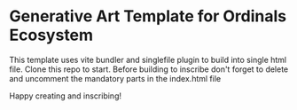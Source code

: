 Generative Art Template for Ordinals Ecosystem
==============================================
This template uses vite bundler and singlefile plugin to build into single html file.
Clone this repo to start.
Before building to inscribe don't forget to delete and uncomment the mandatory parts in the index.html file

Happy creating and inscribing!

